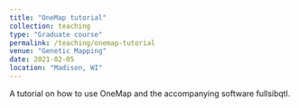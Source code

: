 ```yaml
---
title: "OneMap tutorial"
collection: teaching
type: "Graduate course"
permalink: /teaching/onemap-tutorial
venue: "Genetic Mapping"
date: 2021-02-05
location: "Madison, WI"
---
```


A tutorial on how to use OneMap and the accompanying software fullsibqtl.